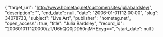 {
  "target_url": "http://www.hometag.net/customer/sites/juliabardsley/", 
  "description": "", 
  "end_date": null, 
  "date": "2006-01-01T12:00:00", 
  "slug": 34078733, 
  "subject": "Live Art", 
  "publisher": "hometag.net", 
  "open_access": true, 
  "title": "Julia Bardsley", 
  "record_id": "20060101T120000/zT/U6hQQ0jDD50njM+Ecyg==", 
  "start_date": null
}

